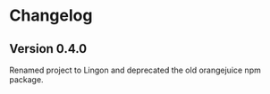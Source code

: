 # Changelog

## Version 0.4.0

Renamed project to Lingon and deprecated the old orangejuice npm package.
